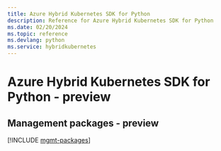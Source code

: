 ```yaml
---
title: Azure Hybrid Kubernetes SDK for Python
description: Reference for Azure Hybrid Kubernetes SDK for Python
ms.date: 02/20/2024
ms.topic: reference
ms.devlang: python
ms.service: hybridkubernetes
---
```

# Azure Hybrid Kubernetes SDK for Python - preview

## Management packages - preview
[!INCLUDE [mgmt-packages](hybrid-kubernetes-mgmt-index.md)]